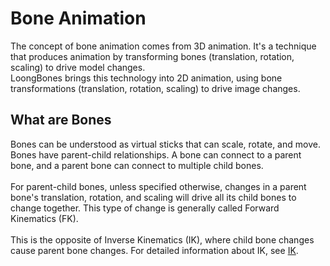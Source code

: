# Bone Animation

The concept of bone animation comes from 3D animation. It's a technique that produces animation by transforming bones (translation, rotation, scaling) to drive model changes.
<br>
LoongBones brings this technology into 2D animation, using bone transformations (translation, rotation, scaling) to drive image changes.

## What are Bones
Bones can be understood as virtual sticks that can scale, rotate, and move. Bones have parent-child relationships. A bone can connect to a parent bone, and a parent bone can connect to multiple child bones.
<br>
<br>
For parent-child bones, unless specified otherwise, changes in a parent bone's translation, rotation, and scaling will drive all its child bones to change together. This type of change is generally called Forward Kinematics (FK).
<br>
<br>
This is the opposite of Inverse Kinematics (IK), where child bone changes cause parent bone changes. For detailed information about IK, see [IK](../editor/ik).